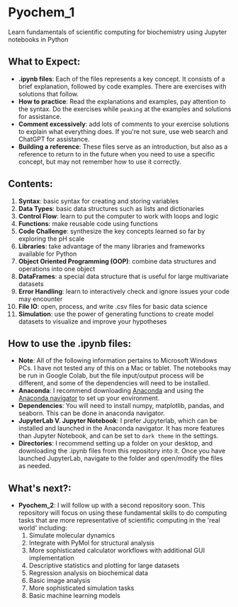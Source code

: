 # Pyochem_1
Learn fundamentals of scientific computing for biochemistry using Jupyter notebooks in Python

## What to Expect: 
- **.ipynb files**: Each of the files represents a key concept. It consists of a brief explanation, followed by code examples. There are exercises with solutions that follow.
- **How to practice**: Read the explanations and examples, pay attention to the syntax. Do the exercises while `peaking` at the examples and solutions for assistance.
- **Comment excessively**: add lots of comments to your exercise solutions to explain what everything does. If you're not sure, use web search and ChatGPT for assistance.
- **Building a reference**: These files serve as an introduction, but also as a reference to return to in the future when you need to use a specific concept, but may not remember how to use it correctly. 

## Contents:
1. **Syntax**: basic syntax for creating and storing variables
2. **Data Types**: basic data structures such as lists and dictionaries
3. **Control Flow**: learn to put the computer to work with loops and logic
4. **Functions**: make reusable code using functions
5. **Code Challenge**: synthesize the key concepts learned so far by exploring the pH scale
6. **Libraries**: take advantage of the many libraries and frameworks available for Python
7. **Object Oriented Programming (OOP)**: combine data structures and operations into one object
8. **DataFrames**: a special data structure that is useful for large multivariate datasets
9. **Error Handling**: learn to interactively check and ignore issues your code may encounter
10. **File IO**: open, process, and write .csv files for basic data science
11. **Simulation**: use the power of generating functions to create model datasets to visualize and improve your hypotheses

## How to use the .ipynb files:
- **Note**: All of the following information pertains to Microsoft Windows PCs. I have not tested any of this on a Mac or tablet. The notebooks may be run in Google Colab, but the file input/output process will be different, and some of the dependencies will need to be installed.
- **Anaconda**: I recommend downloading [Anaconda](https://www.anaconda.com/download) and using the [Anaconda navigator](https://docs.anaconda.com/free/navigator/index.html) to set up your environment.
- **Dependencies**: You will need to install numpy, matplotlib, pandas, and seaborn. This can be done in anaconda navigator. 
- **JupyterLab V. Jupyter Notebook**: I prefer Jupyterlab, which can be installed and launched in the Anaconda navigator. It has more features than Jupyter Notebook, and can be set to `dark theme` in the settings. 
- **Directories**: I recommend setting up a folder on your desktop, and downloading the .ipynb files from this repository into it. Once you have launched JupyterLab, navigate to the folder and open/modify the files as needed.

## What's next?:
- **Pyochem_2**: I will follow up with a second repository soon. This repository will focus on using these fundamental skills to do computing tasks that are more representative of scientific computing in the 'real world' including:
  1. Simulate molecular dynamics
  2. Integrate with PyMol for structural analysis
  3. More sophisticated calculator workflows with additional GUI implementation
  4. Descriptive statistics and plotting for large datasets
  5. Regression analysis on biochemical data
  6. Basic image analysis
  7. More sophisticated simulation tasks
  8. Basic machine learning models
